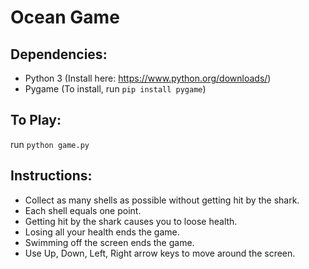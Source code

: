 # Ocean Game
## Dependencies:
* Python 3 (Install here: https://www.python.org/downloads/)
* Pygame (To install, run `pip install pygame`)
## To Play:
run `python game.py`
## Instructions:
* Collect as many shells as possible without getting hit by the shark. 
* Each shell equals one point.
* Getting hit by the shark causes you to loose health. 
* Losing all your health ends the game.
* Swimming off the screen ends the game.
* Use Up, Down, Left, Right arrow keys to move around the screen.